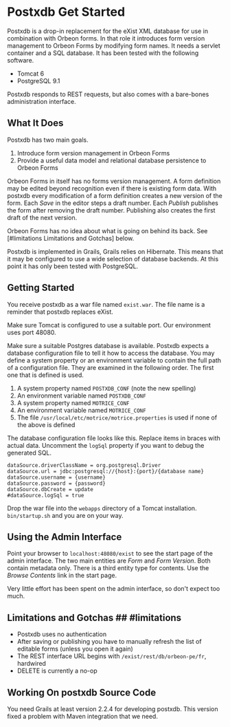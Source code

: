 # Postxdb Get Started #

Postxdb is a drop-in replacement for the eXist XML database for use in combination with Orbeon forms. In that role it introduces form version management to Orbeon Forms by modifying form names. It needs a servlet container and a SQL database. It has been tested with the following software.


* Tomcat 6
* PostgreSQL 9.1

Postxdb responds to REST requests, but also comes with a bare-bones administration interface.

## What It Does ##

Postxdb has two main goals.


1. Introduce form version management in Orbeon Forms
2. Provide a useful data model and relational database persistence to Orbeon Forms

Orbeon Forms in itself has no forms version management. A form definition may be edited beyond recognition even if there is existing form data. With postxdb every modification of a form definition creates a new version of the form. Each *Save* in the editor steps a draft number. Each *Publish* publishes the form after removing the draft number. Publishing also creates the first draft of the next version.

Orbeon Forms has no idea about what is going on behind its back. See [#limitations Limitations and Gotchas] below.

Postxdb is implemented in Grails, Grails relies on Hibernate. This means that it may be configured to use a wide selection of database backends. At this point it has only been tested with PostgreSQL.

## Getting Started ##

You receive postxdb as a war file named `exist.war`. The file name is a reminder that postxdb replaces eXist.

Make sure Tomcat is configured to use a suitable port. Our environment uses port 48080.

Make sure a suitable Postgres database is available. Postxdb expects a database configuration file to tell it how to access the database. You may define a system property or an environment variable to contain the full path of a configuration file. They are examined in the following order. The first one that is defined is used.


1. A system property named `POSTXDB_CONF` (note the new spelling)
2. An environment variable named `POSTXDB_CONF`
3. A system property named `MOTRICE_CONF`
4. An environment variable named `MOTRICE_CONF`
5. The file `/usr/local/etc/motrice/motrice.properties` is used if none of the above is defined

The database configuration file looks like this. Replace items in braces with actual data. Uncomment the `logSql` property if you want to debug the generated SQL.

```
dataSource.driverClassName = org.postgresql.Driver
dataSource.url = jdbc:postgresql://{host}:{port}/{database name}
dataSource.username = {username}
dataSource.password = {password}
dataSource.dbCreate = update
#dataSource.logSql = true
```

Drop the war file into the `webapps` directory of a Tomcat installation. `bin/startup.sh` and you are on your way.

## Using the Admin Interface ##

Point your browser to `localhost:48080/exist` to see the start page of the admin interface. The two main entities are *Form* and *Form Version*. Both contain metadata only. There is a third entity type for contents. Use the *Browse Contents* link in the start page.

Very little effort has been spent on the admin interface, so don't expect too much.

## Limitations and Gotchas ## #limitations


* Postxdb uses no authentication
* After saving or publishing you have to manually refresh the list of editable forms (unless you open it again)
* The REST interface URL begins with `/exist/rest/db/orbeon-pe/fr`, hardwired
* DELETE is currently a no-op

## Working On postxdb Source Code ##

You need Grails at least version 2.2.4 for developing postxdb. This version fixed a problem with Maven integration that we need.

